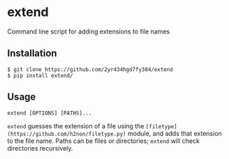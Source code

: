 # extend

Command line script for adding extensions to file names

## Installation

    $ git clone https://github.com/2yr434hgd7fy384/extend
    $ pip install extend/

## Usage

    extend [OPTIONS] [PATHS]...

`extend` guesses the extension of a file using the `[filetype](https://github.com/h2non/filetype.py)` module, and adds that extension to the file name. Paths can be files or directories; `extend` will check directories recursively.
